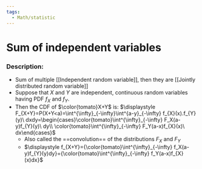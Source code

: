 ```yaml
---
tags:
  - Math/statistic
---
```

# Sum of independent variables
### Description:
- Sum of multiple [[Independent random variable]], then they are [[Jointly distributed random variable]]
- Suppose that $X$ and $Y$ are independent, continuous random variables having PDF $f_X$ and $f_{Y}$. 
- Then the CDF of $\color{tomato}X+Y$ is: $\displaystyle F_{X+Y}=P(X+Y<a)=\int^{\infty}_{-\infty}\int^{a-y}_{-\infty} f_{X}(x).f_{Y}(y)\ dxdy=\begin{cases}\color{tomato}\int^{\infty}_{-\infty} F_X(a-y)f_{Y}(y)\ dy\\ \color{tomato}\int^{\infty}_{-\infty} F_Y(a-x)f_{X}(x)\ dx\end{cases}$
	- Also called the ==convolution== of the distributions $F_X$ and $F_{Y}$
	- $\displaystyle f_{X+Y}={\color{tomato}\int^{\infty}_{-\infty} f_X(a-y)f_{Y}(y)dy}={\color{tomato}\int^{\infty}_{-\infty} f_Y(a-x)f_{X}(x)dx}$
